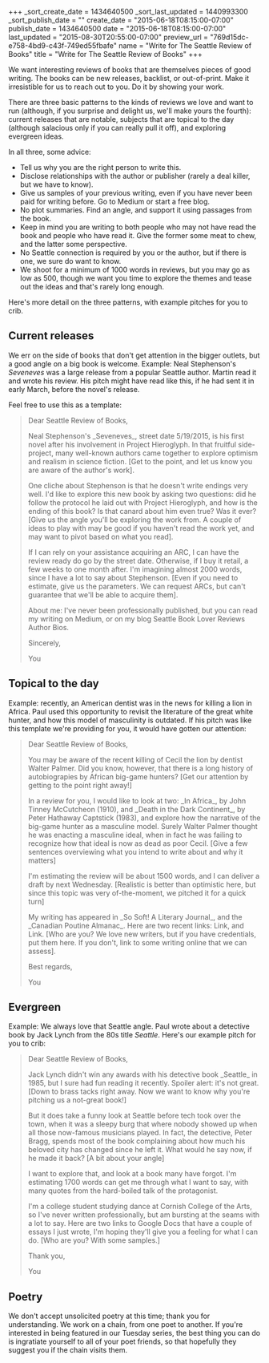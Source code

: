 +++
_sort_create_date = 1434640500
_sort_last_updated = 1440993300
_sort_publish_date = ""
create_date = "2015-06-18T08:15:00-07:00"
publish_date = 1434640500
date = "2015-06-18T08:15:00-07:00"
last_updated = "2015-08-30T20:55:00-07:00"
preview_url = "769d15dc-e758-4bd9-c43f-749ed55fbafe"
name = "Write for The Seattle Review of Books"
title = "Write for The Seattle Review of Books"
+++

We want interesting reviews of books that are themselves pieces of good writing. The books can be new releases, backlist, or out-of-print. Make it irresistible for us to reach out to you. Do it by showing your work. 

There are three basic patterns to the kinds of reviews we love and want to run (although, if you surprise and delight us, we'll make yours the fourth): current releases that are notable, subjects that are topical to the day (although salacious only if you can really pull it off), and exploring evergreen ideas. 

In all three, some advice:

* Tell us why you are the right person to write this.
* Disclose relationships with the author or publisher (rarely a deal killer, but we have to know).
* Give us samples of your previous writing, even if you have never been paid for writing before. Go to Medium or start a free blog.
* No plot summaries. Find an angle, and support it using passages from the book.
* Keep in mind you are writing to both people who may not have read the book and people who have read it. Give the former some meat to chew, and the latter some perspective.
* No Seattle connection is required by you or the author, but if there is one, we sure do want to know.
* We shoot for a minimum of 1000 words in reviews, but you may go as low as 500, though we want you time to explore the themes and tease out the ideas and that's rarely long enough.

Here's more detail on the three patterns, with example pitches for you to crib.

<h2>Current releases</h2>

We err on the side of books that don't get attention in the bigger outlets, but a good angle on a big book is welcome. Example: Neal Stephenson's _Seveneves_ was a large release from a popular Seattle author. Martin read it and wrote his review. His pitch might have read like this, if he had sent it in early March, before the novel's release. 

Feel free to use this as a template:

<blockquote>
<p>Dear Seattle Review of Books, </p>

<p>Neal Stephenson's _Seveneves_, street date 5/19/2015, is his first novel after his involvement in Project Hieroglyph. In that fruitful side-project, many well-known authors came together to explore optimism and realism in science fiction. [Get to the point, and let us know you are aware of the author's work].</p>

<p>One cliche about Stephenson is that he doesn't write endings very well. I'd like to explore this new book by asking two questions: did he follow the protocol he laid out with Project Hieroglyph, and how is the ending of this book? Is that canard about him even true? Was it ever? [Give us the angle you'll be exploring the work from. A couple of ideas to play with may be good if you haven't read the work yet, and may want to pivot based on what you read].</p>

<p>If I can rely on your assistance acquiring an ARC, I can have the review ready do go by the street date. Otherwise, if I buy it retail, a few weeks to one month after. I'm imagining almost 2000 words, since I have a lot to say about Stephenson. [Even if you need to estimate, give us the parameters. We can request ARCs, but can't guarantee that we'll be able to acquire them].</p>

<p>About me: I've never been professionally published, but you can read my writing on Medium, or on my blog Seattle Book Lover Reviews Author Bios. </p>

<p>Sincerely,</p> 

<p>You</p>
</blockquote>

<h2>Topical to the day</h2>

Example: recently, an American dentist was in the news for killing a lion in Africa. Paul used this opportunity to revisit the literature of the great white hunter, and how this model of masculinity is outdated. If his pitch was like this template we're providing for you, it would have gotten our attention:

<blockquote>
<p>Dear Seattle Review of Books, </p>

<p>You may be aware of the recent killing of Cecil the lion by dentist Walter Palmer. Did you know, however, that there is a long history of autobiograpies by African big-game hunters? [Get our attention by getting to the point right away!]</p>

<p>In a review for you, I would like to look at two: _In Africa_, by John Tinney McCutcheon (1910), and _Death in the Dark Continent_, by Peter Hathaway Captstick (1983), and explore how the narrative of the big-game hunter as a masculine model. Surely Walter Palmer thought he was enacting a masculine ideal, when in fact he was failing to recognize how that ideal is now as dead as poor Cecil. [Give a few sentences overviewing what you intend to write about and why it matters]</p>

<p>I'm estimating the review will be about 1500 words, and I can deliver a draft by next Wednesday. [Realistic is better than optimistic here, but since this topic was very of-the-moment, we pitched it for a quick turn]</p>

<p>My writing has appeared in _So Soft! A Literary Journal_, and the _Canadian Poutine Almanac_. Here are two recent links: Link, and Link. [Who are you? We love new writers, but if you have credentials, put them here. If you don't, link to some writing online that we can assess].</p>
<p>
Best regards, </p>

<p>You</p>
</blockquote>

<h2>Evergreen</h2>

Example: We always love that Seattle angle. Paul wrote about a detective book by Jack Lynch from the 80s title _Seattle_. Here's our example pitch for you to crib: 

<blockquote>

<p>Dear Seattle Review of Books, </p>

<p>Jack Lynch didn't win any awards with his detective book _Seattle_ in 1985, but I sure had fun reading it recently. Spoiler alert: it's not great. [Down to brass tacks right away. Now we want to know why you're pitching us a not-great book!]</p>

<p>But it does take a funny look at Seattle before tech took over the town, when it was a sleepy burg that where nobody showed up when all those now-famous musicians played. In fact, the detective, Peter Bragg, spends most of the book complaining about how much his beloved city has changed since he left it. What would he say now, if he made it back? [A bit about your angle]</p>

<p>I want to explore that, and look at a book many have forgot. I'm estimating 1700 words can get me through what I want to say, with many quotes from the hard-boiled talk of the protagonist. </p>

<p>I'm a college student studying dance at Cornish College of the Arts, so I've never written professionally, but am bursting at the seams with a lot to say. Here are two links to Google Docs that have a couple of essays I just wrote, I'm hoping they'll give you a feeling for what I can do. [Who are you? With some samples.]</p>

<p>Thank you, </p>

<p>You</p>
</blockquote>

<h2>Poetry</h2>

We don't accept unsolicited poetry at this time; thank you for understanding. We work on a chain, from one poet to another. If you're interested in being featured in our Tuesday series, the best thing you can do is ingratiate yourself to all of your poet friends, so that hopefully they suggest you if the chain visits them. 
